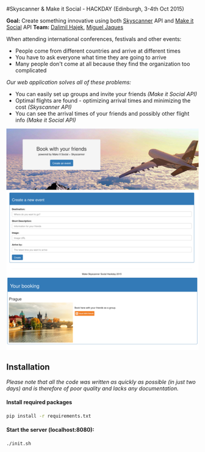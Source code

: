 #Skyscanner & Make it Social - HACKDAY (Edinburgh, 3-4th Oct 2015)

**Goal:** Create something innovative using both [Skyscanner](http://www.skyscanner.net) API and [Make it Social](https://makeitsocial.com) API
**Team:** [Dalimil Hajek](https://github.com/dalimil), [Miguel Jaques](https://github.com/seuqaj114)

When attending international conferences, festivals and other events:
* People come from different countries and arrive at different times
* You have to ask everyone what time they are going to arrive
* Many people don't come at all because they find the organization too complicated

*Our web application solves all of these problems:*
* You can easily set up groups and invite your friends *(Make it Social API)*
* Optimal flights are found - optimizing arrival times and minimizing the cost *(Skyscanner API)*
* You can see the arrival times of your friends and possibly other flight info *(Make it Social API)*

![01](https://github.com/Dalimil/Skyscanner-Hackday/blob/master/docs/01.png)
![02](https://github.com/Dalimil/Skyscanner-Hackday/blob/master/docs/02.png)
![03](https://github.com/Dalimil/Skyscanner-Hackday/blob/master/docs/03.png)

## Installation
*Please note that all the code was written as quickly as possible (in just two days) and is therefore of poor quality and lacks any documentation.*
#### Install required packages
```sh
pip install -r requirements.txt
```

#### Start the server (localhost:8080):
```sh
./init.sh
```
